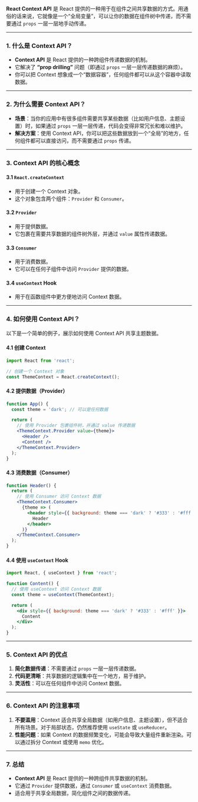 **React Context API** 是 React 提供的一种用于在组件之间共享数据的方式。用通俗的话来说，它就像是一个“全局变量”，可以让你的数据在组件树中传递，而不需要通过 `props` 一层一层地手动传递。

---

### **1. 什么是 Context API？**
- **Context API** 是 React 提供的一种跨组件传递数据的机制。
- 它解决了 **“prop drilling”** 问题（即通过 `props` 一层一层传递数据的麻烦）。
- 你可以把 Context 想象成一个“数据容器”，任何组件都可以从这个容器中读取数据。

---

### **2. 为什么需要 Context API？**
- **场景**：当你的应用中有很多组件需要共享某些数据（比如用户信息、主题设置）时，如果通过 `props` 一层一层传递，代码会变得非常冗长和难以维护。
- **解决方案**：使用 Context API，你可以把这些数据放到一个“全局”的地方，任何组件都可以直接访问，而不需要通过 `props` 传递。

---

### **3. Context API 的核心概念**
#### **3.1 `React.createContext`**
- 用于创建一个 Context 对象。
- 这个对象包含两个组件：`Provider` 和 `Consumer`。

#### **3.2 `Provider`**
- 用于提供数据。
- 它包裹在需要共享数据的组件树外层，并通过 `value` 属性传递数据。

#### **3.3 `Consumer`**
- 用于消费数据。
- 它可以在任何子组件中访问 `Provider` 提供的数据。

#### **3.4 `useContext` Hook**
- 用于在函数组件中更方便地访问 Context 数据。

---

### **4. 如何使用 Context API？**
以下是一个简单的例子，展示如何使用 Context API 共享主题数据。

#### **4.1 创建 Context**
```jsx
import React from 'react';

// 创建一个 Context 对象
const ThemeContext = React.createContext();
```

#### **4.2 提供数据（Provider）**
```jsx
function App() {
  const theme = 'dark'; // 可以是任何数据

  return (
    // 使用 Provider 包裹组件树，并通过 value 传递数据
    <ThemeContext.Provider value={theme}>
      <Header />
      <Content />
    </ThemeContext.Provider>
  );
}
```

#### **4.3 消费数据（Consumer）**
```jsx
function Header() {
  return (
    // 使用 Consumer 访问 Context 数据
    <ThemeContext.Consumer>
      {theme => (
        <header style={{ background: theme === 'dark' ? '#333' : '#fff' }}>
          Header
        </header>
      )}
    </ThemeContext.Consumer>
  );
}
```

#### **4.4 使用 `useContext` Hook**
```jsx
import React, { useContext } from 'react';

function Content() {
  // 使用 useContext 访问 Context 数据
  const theme = useContext(ThemeContext);

  return (
    <div style={{ background: theme === 'dark' ? '#333' : '#fff' }}>
      Content
    </div>
  );
}
```

---

### **5. Context API 的优点**
1. **简化数据传递**：不需要通过 `props` 一层一层传递数据。
2. **代码更清晰**：共享数据的逻辑集中在一个地方，易于维护。
3. **灵活性**：可以在任何组件中访问 Context 数据。

---

### **6. Context API 的注意事项**
1. **不要滥用**：Context 适合共享全局数据（如用户信息、主题设置），但不适合所有场景。对于局部状态，仍然推荐使用 `useState` 或 `useReducer`。
2. **性能问题**：如果 Context 的数据频繁变化，可能会导致大量组件重新渲染。可以通过拆分 Context 或使用 `memo` 优化。

---

### **7. 总结**
- **Context API** 是 React 提供的一种跨组件共享数据的机制。
- 它通过 `Provider` 提供数据，通过 `Consumer` 或 `useContext` 消费数据。
- 适合用于共享全局数据，简化组件之间的数据传递。

